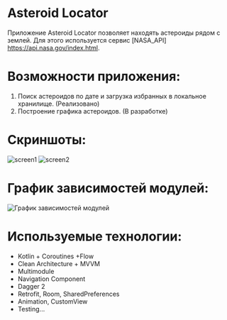 # Asteroid Locator

Приложение Asteroid Locator позволяет находять астероиды рядом с землей. 
Для этого используется сервис [NASA_API] https://api.nasa.gov/index.html.

# Возможности приложения:

1. Поиск астероидов по дате и загрузка избранных в локальное хранилище. (Реализовано)
2. Построение графика астероидов. (В разработке)

# Скриншоты:
![screen1](https://user-images.githubusercontent.com/52620726/150689343-438d2120-5a15-4e68-bd58-37bda94c6a90.PNG)
![screen2](https://user-images.githubusercontent.com/52620726/150689412-d6e9e45c-32aa-42ee-9318-0edb080e7622.PNG)

# График зависимостей модулей:

![График зависимостей модулей](https://user-images.githubusercontent.com/52620726/151851070-1ce2c548-4f67-4392-a5bb-b066f8eb2344.PNG)

# Используемые технологии:

* Kotlin + Coroutines +Flow
* Clean Architecture + MVVM
* Multimodule
* Navigation Component
* Dagger 2
* Retrofit, Room, SharedPreferences
* Animation, CustomView
* Testing...
